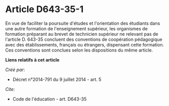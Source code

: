 # Article D643-35-1

En vue de faciliter la poursuite d'études et l'orientation des étudiants dans une autre formation de l'enseignement
supérieur, les organismes de formation préparant au brevet de technicien supérieur ne relevant pas de l'article D. 643-35
concluent des conventions de coopération pédagogique avec des établissements, français ou étrangers, dispensant cette
formation. Ces conventions sont conclues selon les dispositions du même article.

**Liens relatifs à cet article**

_Créé par_:

  - Décret n°2014-791 du 9 juillet 2014 - art. 5

_Cite_:

  - Code de l'éducation - art. D643-35
